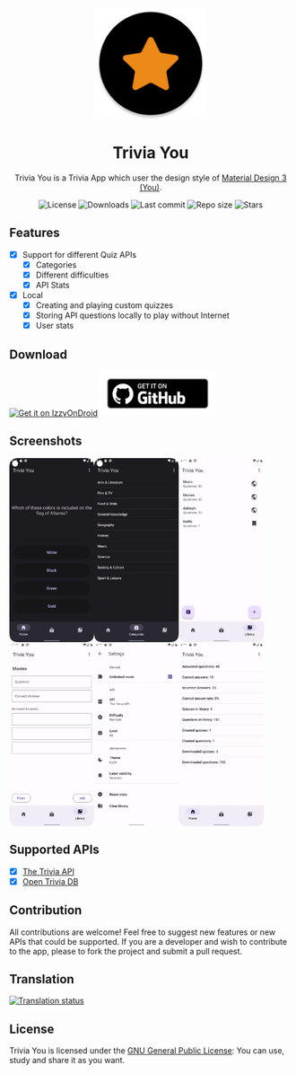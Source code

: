 <div align="center">
  <img width="200" height="200"src="app/src/main/res/mipmap-xxxhdpi/ic_launcher_round.png">
  <h1>Trivia You</h1>
  <p>Trivia You is a Trivia App which user the design style of <a href="https://m3.material.io/">Material Design 3 (You)</a>.</p>
  <div align="center">
    <img alt="License" src="https://img.shields.io/github/license/Bnyro/TriviaYou?color=c3e7ff&style=flat-square">
    <img alt="Downloads" src="https://img.shields.io/github/downloads/Bnyro/TriviaYou/total.svg?color=c3e7ff&style=flat-square">
    <img alt="Last commit" src="https://img.shields.io/github/last-commit/Bnyro/TriviaYou?color=c3e7ff&style=flat-square">
    <img alt="Repo size" src="https://img.shields.io/github/repo-size/Bnyro/TriviaYou?color=c3e7ff&style=flat-square">
    <img alt="Stars" src="https://img.shields.io/github/stars/Bnyro/TriviaYou?color=c3e7ff&style=flat-square">
    <br>
</div>
</div>

## Features

- [x] Support for different Quiz APIs
    - [x] Categories
    - [x] Different difficulties
    - [x] API Stats
      
- [x] Local
    - [x] Creating and playing custom quizzes
    - [x] Storing API questions locally to play without Internet
    - [x] User stats

## Download
[<img src="https://gitlab.com/IzzyOnDroid/repo/-/raw/master/assets/IzzyOnDroid.png" alt="Get it on IzzyOnDroid" height="80">](https://apt.izzysoft.de/fdroid/index/apk/com.bnyro.triviayou)
[<img src="ghbadge.png" alt="Get it on GitHub" height="80">](https://github.com/bnyro/triviayou/releases)

## Screenshots

<div style="display: flex;">
<img src="fastlane/metadata/android/en-US/images/phoneScreenshots/quiz.png" width=30%>
<img src="fastlane/metadata/android/en-US/images/phoneScreenshots/categories.png" width=30%>
<img src="fastlane/metadata/android/en-US/images/phoneScreenshots/library.png" width=30%>
</div>
<div style="display: flex;">
<img src="fastlane/metadata/android/en-US/images/phoneScreenshots/create.png" width=30%>
<img src="fastlane/metadata/android/en-US/images/phoneScreenshots/settings.png" width=30%>
<img src="fastlane/metadata/android/en-US/images/phoneScreenshots/stats.png" width=30%>
</div>

## Supported APIs

- [x] [The Trivia API](https://the-trivia-api.com/)
- [x] [Open Trivia DB](https://opentdb.com/)

## Contribution

All contributions are welcome!
Feel free to suggest new features or new APIs that could be supported.
If you are a developer and wish to contribute to the app, please to fork the project and submit a pull request.

## Translation

<a href="https://hosted.weblate.org/projects/trivia-you/#languages">
<img src="https://hosted.weblate.org/widgets/trivia-you/-/287x66-grey.png" alt="Translation status" />
</a>

## License

Trivia You is licensed under the [GNU General Public License](https://www.gnu.org/licenses/gpl.html): You can use, study and share it as you want.
